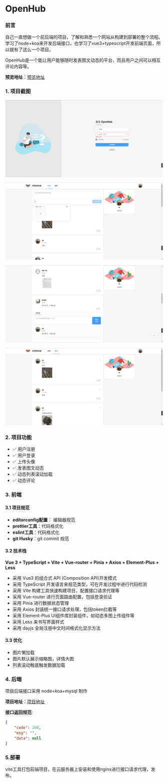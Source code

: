 # OpenHub

### 前言

自己一直想做一个前后端的项目，了解和熟悉一个网站从构建到部署的整个流程。学习了node+koa来开发后端接口，也学习了vue3+typescript开发前端页面，所以就有了这么一个项目。

OpenHub是一个能让用户能够随时发表图文动态的平台，而且用户之间可以相互评论内容等。

**预览地址**：[预览地址](http://175.178.159.253:8002) 

### 1.  项目截图

 ![1](https://raw.githubusercontent.com/QuanMiny/Images/main/openhub_images/1.jpg) 

 ![2](https://raw.githubusercontent.com/QuanMiny/Images/main/openhub_images/2.jpg) 

 ![3](https://raw.githubusercontent.com/QuanMiny/Images/main/openhub_images/3.jpg) 

 ![4](https://raw.githubusercontent.com/QuanMiny/Images/main/openhub_images/4.jpg) 

### 2.  项目功能
- ✅ 用户注册
- ✅ 用户登录
- ✅ 上传头像
- ✅ 发表图文动态
- ✅ 动态列表滚动加载
- ✅ 动态评论

### 3. 前端

#### 3.1 项目规范
- **editorconfig配置**： 编辑器规范
- **prettier工具**：代码格式化
- **eslint工具**：代码格式化
- **git Husky**：git commit 规范

#### 3.2 技术栈
**Vue 3 + TypeScript + Vite + Vue-router + Pinia + Axios + Element-Plus + Less**

- 采用 Vue3 的组合式 API (Composition API)开发模式
- 采用 TypeScript 开发语言来规范类型，可在开发过程中进行代码检测
- 采用 Vite 构建工具快速构建项目，配置接口请求代理等
- 采用 Vue-router 进行页面路由配置，包括登录验证
- 采用 Pinia 进行数据状态管理
- 采用 Axios 封装统一接口请求处理，包括token拦截等
- 采用 Element-Plus UI组件库封装组件，如动态多图上传组件等
- 采用 Less 来书写界面样式
- 采用 dayjs 全局注册中文时间格式化显示方法

#### 3.3 优化

- 图片懒加载
- 图片默认展示缩略图，详情大图
- 列表滚动触底触发数据加载

###  4. 后端

项目后端接口采用 node+koa+mysql 制作

**项目地址**：[项目地址](https://github.com/QuanMiny/openhub) 

**接口返回规范**:

```json
{
    "code": 200,
    "msg": "",
    "data": null
}
```

### 5.部署

vite工具打包前端项目，在云服务器上安装和使用nginx进行接口请求代理，发布。
